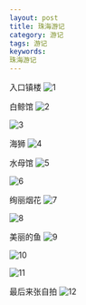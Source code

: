 ```yaml
---
layout: post
title: 珠海游记
category: 游记
tags: 游记
keywords: 
珠海游记
---
```


入口镇楼
![1](/public/img/Zhuhai/1.jpg)

白鲸馆
![2](/public/img/Zhuhai/2.jpg)

![3](/public/img/Zhuhai/3.jpg)

海狮
![4](/public/img/Zhuhai/4.jpg)

水母馆
![5](/public/img/Zhuhai/5.jpg)

![6](/public/img/Zhuhai/6.jpg)

绚丽烟花
![7](/public/img/Zhuhai/7.jpg)

![8](/public/img/Zhuhai/8.jpg)

美丽的鱼
![9](/public/img/Zhuhai/9.jpg)

![10](/public/img/Zhuhai/10.jpg)

![11](/public/img/Zhuhai/11.jpg)

最后来张自拍
![12](/public/img/Zhuhai/12.jpg)

